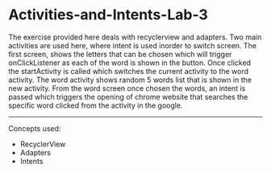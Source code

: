 # Activities-and-Intents-Lab-3


The exercise provided here deals with recyclerview and adapters. Two main activities are used here, where intent is used inorder to switch screen. The first screen, shows 
the letters that can be chosen which will trigger onClickListener as each of the word is shown in the button. Once clicked the startActivity is called which switches the
current activity to the word activity. The word activity shows random 5 words list that is shown in the new activity. From the word screen once chosen the words, an intent is 
passed which triggers the opening of chrome website that searches the specific word clicked from the activity in the google.


------------------------------------------------------------------

Concepts used:
* RecyclerView
* Adapters
* Intents
